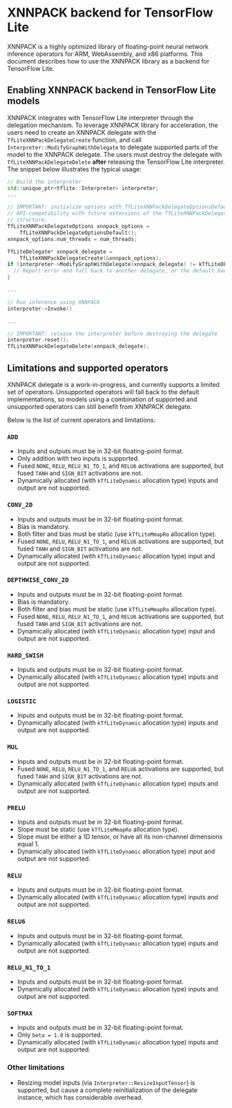 # XNNPACK backend for TensorFlow Lite

XNNPACK is a highly optimized library of floating-point neural network
inference operators for ARM, WebAssembly, and x86 platforms. This document
describes how to use the XNNPACK library as a backend for TensorFlow Lite.

## Enabling XNNPACK backend in TensorFlow Lite models

XNNPACK integrates with TensorFlow Lite interpreter through the delegation
mechanism. To leverage XNNPACK library for acceleration, the users need to
create an XNNPACK delegate with the `TfLiteXNNPackDelegateCreate` function,
and call `Interpreter::ModifyGraphWithDelegate` to delegate supported parts of
the model to the XNNPACK delegate. The users must destroy the delegate with
`TfLiteXNNPackDelegateDelete` **after** releasing the TensorFlow Lite
interpreter. The snippet below illustrates the typical usage:

```c++
// Build the interpreter
std::unique_ptr<tflite::Interpreter> interpreter;
...

// IMPORTANT: initialize options with TfLiteXNNPackDelegateOptionsDefault() for
// API-compatibility with future extensions of the TfLiteXNNPackDelegateOptions
// structure.
TfLiteXNNPackDelegateOptions xnnpack_options =
    TfLiteXNNPackDelegateOptionsDefault();
xnnpack_options.num_threads = num_threads;

TfLiteDelegate* xnnpack_delegate =
    TfLiteXNNPackDelegateCreate(&xnnpack_options);
if (interpreter->ModifyGraphWithDelegate(xnnpack_delegate) != kTfLiteOk) {
  // Report error and fall back to another delegate, or the default backend
}

...

// Run inference using XNNPACK
interpreter->Invoke()

...

// IMPORTANT: release the interpreter before destroying the delegate
interpreter.reset();
TfLiteXNNPackDelegateDelete(xnnpack_delegate);
```

## Limitations and supported operators

XNNPACK delegate is a work-in-progress, and currently supports a limited set of
operators. Unsupported operators will fall back to the default implementations,
so models using a combination of supported and unsupported operators can still
benefit from XNNPACK delegate.

Below is the list of current operators and limitations:

### `ADD`

* Inputs and outputs must be in 32-bit floating-point format.
* Only addition with two inputs is supported.
* Fused `NONE`, `RELU`, `RELU_N1_TO_1`, and `RELU6` activations are supported,
  but fused `TANH` and `SIGN_BIT` activations are not.
* Dynamically allocated (with `kTfLiteDynamic` allocation type) inputs and
  output are not supported.

### `CONV_2D`

* Inputs and outputs must be in 32-bit floating-point format.
* Bias is mandatory.
* Both filter and bias must be static (use `kTfLiteMmapRo` allocation type).
* Fused `NONE`, `RELU`, `RELU_N1_TO_1`, and `RELU6` activations are supported,
  but fused `TANH` and `SIGN_BIT` activations are not.
* Dynamically allocated (with `kTfLiteDynamic` allocation type) input and output
  are not supported.

### `DEPTHWISE_CONV_2D`

* Inputs and outputs must be in 32-bit floating-point format.
* Bias is mandatory.
* Both filter and bias must be static (use `kTfLiteMmapRo` allocation type).
* Fused `NONE`, `RELU`, `RELU_N1_TO_1`, and `RELU6` activations are supported,
  but fused `TANH` and `SIGN_BIT` activations are not.
* Dynamically allocated (with `kTfLiteDynamic` allocation type) input and output
  are not supported.

### `HARD_SWISH`

* Inputs and outputs must be in 32-bit floating-point format.
* Dynamically allocated (with `kTfLiteDynamic` allocation type) inputs and
  output are not supported.

### `LOGISTIC`

* Inputs and outputs must be in 32-bit floating-point format.
* Dynamically allocated (with `kTfLiteDynamic` allocation type) inputs and
  output are not supported.

### `MUL`

* Inputs and outputs must be in 32-bit floating-point format.
* Fused `NONE`, `RELU`, `RELU_N1_TO_1`, and `RELU6` activations are supported,
  but fused `TANH` and `SIGN_BIT` activations are not.
* Dynamically allocated (with `kTfLiteDynamic` allocation type) inputs and
  output are not supported.

### `PRELU`

* Inputs and outputs must be in 32-bit floating-point format.
* Slope must be static (use `kTfLiteMmapRo` allocation type).
* Slope must be either a 1D tensor, or have all its non-channel dimensions equal
  1.
* Dynamically allocated (with `kTfLiteDynamic` allocation type) input and output
  are not supported.

### `RELU`

* Inputs and outputs must be in 32-bit floating-point format.
* Dynamically allocated (with `kTfLiteDynamic` allocation type) inputs and
  output are not supported.

### `RELU6`

* Inputs and outputs must be in 32-bit floating-point format.
* Dynamically allocated (with `kTfLiteDynamic` allocation type) inputs and
  output are not supported.

### `RELU_N1_TO_1`

* Inputs and outputs must be in 32-bit floating-point format.
* Dynamically allocated (with `kTfLiteDynamic` allocation type) inputs and
  output are not supported.

### `SOFTMAX`

* Inputs and outputs must be in 32-bit floating-point format.
* Only `beta = 1.0` is supported.
* Dynamically allocated (with `kTfLiteDynamic` allocation type) inputs and
  output are not supported.

### Other limitations

* Resizing model inputs (via `Interpreter::ResizeInputTensor`) is supported, but
  cause a complete reinitialization of the delegate instance, which has
  considerable overhead.
